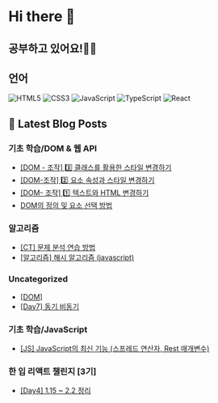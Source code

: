 # Hi there 👋

## 공부하고 있어요!✍🏼

## 언어

<p>
  <p>
  <!-- HTML -->
  <img alt="HTML5" src="https://img.shields.io/badge/HTML5-E34F26?style=flat-square&logo=HTML5&logoColor=white" />
  <!-- CSS -->
  <img alt="CSS3" src="https://img.shields.io/badge/CSS3-1572B6?style=flat-square&logo=CSS3&logoColor=white" />
  <!-- JavaScript -->
  <img alt="JavaScript" src="https://img.shields.io/badge/JavaScript-F7DF1E?style=flat-square&logo=JavaScript&logoColor=white" /> 
  <!-- TypeScript -->
  <img alt="TypeScript" src="https://img.shields.io/badge/TypeScript-3178C6?style=flat-square&logo=TypeScript&logoColor=white" />
  <!-- React -->
  <img alt="React" src="https://img.shields.io/badge/React-61DAFB?style=flat-square&logo=React&logoColor=white" />
</p>

</p>

## 📕 Latest Blog Posts

### 기초 학습/DOM &amp; 웹 API
<ul><li><a href='https://mori-appa-coding.tistory.com/123' target='_blank'>[DOM - 조작] 3️⃣ 클래스를 활용한 스타일 변경하기</a></li><li><a href='https://mori-appa-coding.tistory.com/122' target='_blank'>[DOM-조작] 2️⃣ 요소 속성과 스타일 변경하기</a></li><li><a href='https://mori-appa-coding.tistory.com/121' target='_blank'>[DOM- 조작]  1️⃣ 텍스트와 HTML 변경하기</a></li><li><a href='https://mori-appa-coding.tistory.com/118' target='_blank'>DOM의 정의 및 요소 선택 방법</a></li></ul>

### 알고리즘
<ul><li><a href='https://mori-appa-coding.tistory.com/119' target='_blank'>[CT] 문제 분석 연습 방법</a></li><li><a href='https://mori-appa-coding.tistory.com/113' target='_blank'>[알고리즘] 해시 알고리즘 (javascript)</a></li></ul>

### Uncategorized
<ul><li><a href='https://mori-appa-coding.tistory.com/117' target='_blank'>[DOM]</a></li><li><a href='https://mori-appa-coding.tistory.com/114' target='_blank'>[Day7] 동기 비동기</a></li></ul>

### 기초 학습/JavaScript
<ul><li><a href='https://mori-appa-coding.tistory.com/115' target='_blank'>[JS] JavaScript의 최신 기능 (스프레드 연산자, Rest 매개변수)</a></li></ul>

### 한 입 리액트 챌린지 [3기]
<ul><li><a href='https://mori-appa-coding.tistory.com/112' target='_blank'>[Day4] 1.15 ~ 2.2 정리</a></li></ul>

